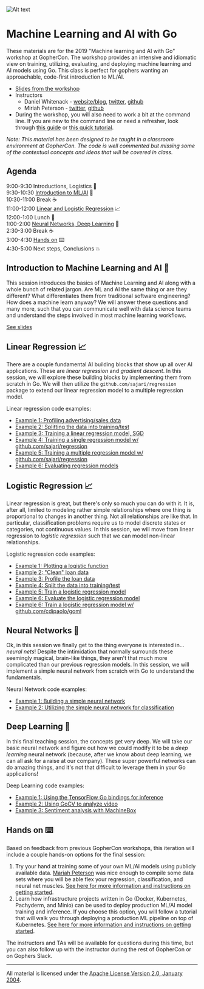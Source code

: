 ![Alt text](https://docs.google.com/drawings/d/e/2PACX-1vT37glyZXd8ViXedt0LCSpzsbWCUSSLhWuR3o5_74tL92fh7zeIo3hVtCzhnpw8IeWAM-KcI419cIkm/pub?w=745&h=310)

# Machine Learning and AI with Go

These materials are for the 2019 "Machine learning and AI with Go" workshop at GopherCon. The workshop provides an intensive and idiomatic view on training, utilizing, evaluating, and deploying machine learning and AI models using Go. This class is perfect for gophers wanting an approachable, code-first introduction to ML/AI.

- [Slides from the workshop](https://docs.google.com/presentation/d/1igJntH89r0qT3BhD-91AewOKz9CZ9FWfOmmicxino7k/edit?usp=sharing)
- Instructors 
  - Daniel Whitenack - [website/blog](http://www.datadan.io/), [twitter](https://twitter.com/dwhitena), [github](https://github.com/dwhitena)
  - Miriah Peterson - [twitter](https://twitter.com/captainnobody1), [github](https://github.com/Soypete)
- During the workshop, you will also need to work a bit at the command line. If you are new to the command line or need a refresher, look through [this guide](http://bit.ly/2SytJAR) or [this quick tutorial](https://lifehacker.com/5633909/who-needs-a-mouse-learn-to-use-the-command-line-for-almost-anything).

*Note: This material has been designed to be taught in a classroom environment at GopherCon. The code is well commented but missing some of the contextual concepts and ideas that will be covered in class.*

## Agenda

9:00-9:30 Introductions, Logistics 🎤   
9:30-10:30 [Introduction to ML/AI](#introduction-to-machine-learning-and-ai-) 🧠   
10:30-11:00 Break ☕   
11:00-12:00 [Linear and Logistic Regression](#linear-regression-) 📈   
12:00-1:00 Lunch 🍕   
1:00-2:00 [Neural Networks, Deep Learning](#neural-networks-) 🤖   
2:30-3:00 Break ☕   
3:00-4:30 [Hands on](#hands-on-%EF%B8%8F) ⌨️   
4:30-5:00 Next steps, Conclusions 💥   

## Introduction to Machine Learning and AI 🧠

This session introduces the basics of Machine Learning and AI along with a whole bunch of related jargon. Are ML and AI the same thing or are they different? What differentiates them from traditional software engineering? How does a machine learn anyway? We will answer these questions and many more, such that you can communicate well with data science teams and understand the steps involved in most machine learning workflows.

[See slides](https://docs.google.com/presentation/d/1igJntH89r0qT3BhD-91AewOKz9CZ9FWfOmmicxino7k/edit?usp=sharing)

## Linear Regression 📈

There are a couple fundamental AI building blocks that show up all over AI applications. These are _linear regression_ and _gradient descent_. In this session, we will explore these building blocks by implementing them from scratch in Go. We will then utilize the `github.com/sajari/regression` package to extend our linear regression model to a multiple regression model.

Linear regression code examples:

- [Example 1: Profiling advertising/sales data](linear_regression/example1/example1.go)
- [Example 2: Splitting the data into training/test](linear_regression/example2/example2.go)
- [Example 3: Training a linear regression model, SGD](linear_regression/example3/example3.go)
- [Example 4: Training a single regression model w/ github.com/sajari/regression](linear_regression/example4/example4.go)
- [Example 5: Training a multiple regression model w/ github.com/sajari/regression](linear_regression/example5/example5.go)
- [Example 6: Evaluating regression models](linear_regression/example6/example6.go)

## Logistic Regression 📈

Linear regression is great, but there's only so much you can do with it. It is, after all, limited to modeling rather simple relationships where one thing is proportional to changes in another thing. Not all relationships are like that. In particular, classification problems require us to model discrete states or categories, not continuous values. In this session, we will move from linear regression to _logistic regression_ such that we can model non-linear relationships.

Logistic regression code examples:

- [Example 1: Plotting a logistic function](logistic_regression/example1/example1.go)
- [Example 2: "Clean" loan data](logistic_regression/example2/example2.go)
- [Example 3: Profile the loan data](logistic_regression/example3/example3.go)
- [Example 4: Split the data into training/test](logistic_regression/example4/example4.go)
- [Example 5: Train a logistic regression model](logistic_regression/example5/example5.go)
- [Example 6: Evaluate the logistic regression model](logistic_regression/example6/example6.go)
- [Example 6: Train a logistic regression model w/ github.com/cdipaolo/goml](logistic_regression/example7/example7.go)

## Neural Networks 🤖

Ok, in this session we finally get to the thing everyone is interested in... _neural nets_! Despite the intimidation that normally surrounds these seemingly magical, brain-like things, they aren't that much more complicated than our previous regression models. In this session, we will implement a simple neural network from scratch with Go to understand the fundamentals.

Neural Network code examples:

- [Example 1: Building a simple neural network](neural_networks/example1/example1.go)
- [Example 2: Utilizing the simple neural network for classification](neural_networks/example2/example2.go)

## Deep Learning 🤖

In this final teaching session, the concepts get very deep. We will take our basic neural network and figure out how we could modify it to be a _deep learning_ neural network (because, after we know about deep learning, we can all ask for a raise at our company). These super powerful networks can do amazing things, and it's not that difficult to leverage them in your Go applications!

Deep Learning code examples:

- [Example 1: Using the TensorFlow Go bindings for inference](deep_learning/example1/example1.go)
- [Example 2: Using GoCV to analyze video](deep_learning/example2/example2.go)
- [Example 3: Sentiment analysis with MachineBox](deep_learning/example3/example3.go)

## Hands on ⌨️ 

Based on feedback from previous GopherCon workshops, this iteration will include a couple hands-on options for the final session:

1. Try your hand at training some of your own ML/AI models using publicly available data. [Mariah Peterson](https://github.com/Soypete) was nice enough to compile some data sets where you will be able flex your regression, classification, and neural net muscles. [See here for more information and instructions on getting started](projects.md).
2. Learn how infrastructure projects written in Go (Docker, Kubernetes, Pachyderm, and Minio) can be used to deploy production ML/AI model training and inference. If you choose this option, you will follow a tutorial that will walk you through deploying a production ML pipeline on top of Kubernetes. [See here for more information and instructions on getting started](https://github.com/dwhitena/pach-go-regression). 

The instructors and TAs will be available for questions during this time, but you can also follow up with the instructor during the rest of GopherCon or on Gophers Slack.



___
All material is licensed under the [Apache License Version 2.0, January 2004](http://www.apache.org/licenses/LICENSE-2.0).
